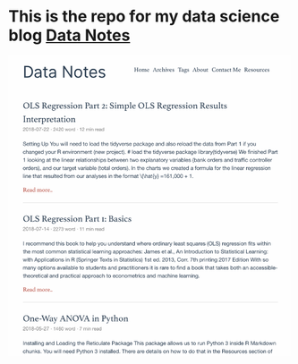 # This is the repo for my data science blog [Data Notes](https://raiswell.rbind.io)

![blog screenshot](https://github.com/timraiswell/blogdown/blob/master/raiswell/blog%20snapshot.png)
